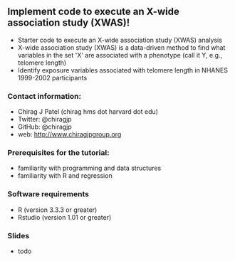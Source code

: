 ## Implement code to execute an X-wide association study (XWAS)! 
- Starter code to execute an X-wide association study (XWAS) analysis
- X-wide association study (XWAS) is a data-driven method to find what variables in the set 'X' are associated with a phenotype (call it Y, e.g., telomere length)
- Identify exposure variables associated with telomere length in NHANES 1999-2002 participants


### Contact information:
- Chirag J Patel (chirag <at> hms dot harvard dot edu)
- Twitter: @chiragjp
- GitHub: @chiragjp
- web: http://www.chiragjpgroup.org 

### Prerequisites for the tutorial:
- familiarity with programming and data structures
- familiarity with R and regression

### Software requirements
- R (version 3.3.3 or greater)
- Rstudio (version 1.01 or greater)

### Slides
- todo
